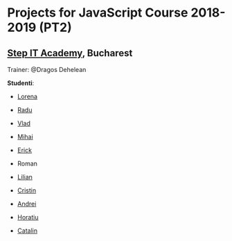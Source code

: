 # Projects for JavaScript Course 2018-2019 (PT2)
## [Step IT Academy](https://itstep.ro/), Bucharest 
Trainer: @Dragos Dehelean

**Studenti**:

* [Lorena](https://github.com/Lorena4/JavaScript-Projects) 
* [Radu](https://github.com/RaduLecca/JavascriptProjects)
* [Vlad](https://github.com/meemknight/jsProjects)
* [Mihai](https://github.com/ManuMihai/Proiecte-JavaScript_StepIT)
* [Erick](https://github.com/andreaserick/JavaScript-Projects)
* Roman
* [Lilian](https://github.com/LilianMiron/JavaScript-projects)
* [Cristin](https://github.com/ghihaniscristin/StepIT_webdev_projects/)
* [Andrei](https://github.com/ctrlAndrei/JavaScript-Projects)


* [Horatiu](https://github.com/horace373/JavaScript)

* [Catalin](https://github.com/constantinilisan/Link-aplicatii-curs-JS_Catalin-Ilisan)




